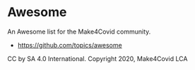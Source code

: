 # Awesome
An Awesome list for the Make4Covid community.

* https://github.com/topics/awesome

CC by SA 4.0 International. Copyright 2020, Make4Covid LCA
